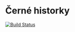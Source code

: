 # Černé historky
[![Build Status](https://travis-ci.org/marosverziovy/cernehistorky.svg?branch=master)](https://travis-ci.org/marosverziovy/cernehistorky)

